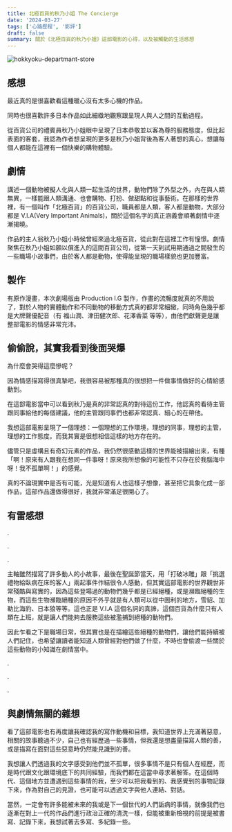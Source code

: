 ```yaml
---
title: 北極百貨的秋乃小姐 The Concierge
date: '2024-03-27'
tags: ['心路歷程', '影評']
draft: false
summary: 關於《北極百貨的秋乃小姐》這部電影的心得，以及被觸動的生活感想
---
```


![hokkyoku-departmant-store](/blog/hokkyoku-departmant-store/cover-zh-TW.png)

## 感想

最近真的是很喜歡看這種暖心沒有太多心機的作品。

同時也很喜歡許多日本作品如此細緻地觀察跟呈現人與人之間的互動過程。

從百貨公司的禮賓員秋乃小姐眼中呈現了日本恭敬並以客為尊的服務態度，但比起表面的客套，我認為作者想呈現的更多是秋乃小姐背後為客人著想的真心，想讓每個人都能在這裡有一個快樂的購物體驗。

## 劇情

講述一個動物被擬人化與人類一起生活的世界，動物們除了外型之外，內在與人類無異，一樣能跟人類溝通、也會購物、打扮、做甜點和從事藝術。在那樣的世界裡，有一個叫作「北極百貨」的百貨公司，職員都是人類，客人都是動物，大部分都是 V.I.A(Very Important Animals)，關於這個名字的真正涵義會順著劇情中逐漸揭曉。

作品的主人翁秋乃小姐小時候曾經來過北極百貨，從此對在這裡工作有憧憬。劇情聚焦在秋乃小姐如願以償進入的這間百貨公司，從第一天到試用期通過之間發生的一些職場小故事們，由於客人都是動物，使得能呈現的職場樣貌也更加豐富。

## 製作

有原作漫畫，本次劇場版由 Production I.G 製作，作畫的流暢度就真的不用說了，對於人物的實體動作和不同動物的移動方式真的都非常細緻，同時角色幾乎都是大牌聲優配音（有 福山潤、津田健次郎、花澤香菜 等等），由他們獻聲更是讓整部電影的情感非常充沛。

## 偷偷說，其實我看到後面哭爆

為什麼會哭得這麼慘呢？

因為情感描寫得很真摯吧，我很容易被那種真的很想把一件做事情做好的心情給感動到。

在這部電影當中可以看到秋乃是真的非常認真的對待這份工作，他認真的看待主管跟同事給他的每個建議，他的主管跟同事們也都非常認真、細心的在帶他。

我想這部電影呈現了一個理想：一個理想的工作環境，理想的同事，理想的主管，理想的工作態度。而我其實是很想相信這樣的地方存在的。

儘管只是虛構且有奇幻元素的作品，我仍然很感動這樣的世界能被描繪出來，有種「啊！原來有人跟我在想同一件事呀！原來我所想像的可能性不只存在於我腦海中呀！我不孤單啊！」的感覺。

真的不論現實中是否有可能，光是知道有人也這樣子想像，甚至把它具象化成一部作品，這部作品還做得很好，我就非常滿足很開心了。

## 有雷感想

.

.

.

主軸雖然描寫了許多動人的小故事，最後在聖誕節當天，用「打破冰雕」跟「挑選禮物給臥病在床的客人」兩起事件作結很令人感動，但其實這部電影的世界觀世非常殘酷與寫實的，因為這些登場過的動物們幾乎都是已經絕種，或是瀕臨絕種的生物，而這些生物瀕臨絕種的原因不外乎就是有人類可以從中圖利的地方，雪貂、加勒比海豹、日本狼等等。這也正是 V.I.A 這個名詞的真諦，這個百貨為什麼只有人類在上班，就是讓人們能夠去服務這些被濫捕到絕種的動物們。

因此乍看之下是職場日常，但其實也是在描繪這些絕種的動物們，讓他們能持續被人們記住，也希望讓讀者能知道人類曾經對他們做了什麼，不時也會偷渡一些關於這些動物的小知識在劇情當中。

.

.

.

## 與劇情無關的雜想

看了這部電影也有再度讓我確認我的寫作動機和目標，我知道世界上充滿著惡意，相關的故事聽過不少，自己也有經歷過一些事情，但我還是想盡量描寫人類的善，或是描寫在面對這些惡意時仍然能見識到的善。

我想讓人們透過我的文字感受到他們並不孤單，很多事情不是只有個人在經歷，而是時代跟文化跟環境底下的共同經驗，而我們都在這當中尋求著解答。在這個時代、這個地方並遭遇到這些事情的我，至少可以把我看到的、我感覺到的事物記錄下來，作為對自己的見證，也可能可以透過文字與他人連結、對話。

當然，一定會有許多能被未來的我或是下一個世代的人們詬病的事情，就像我們也逐漸在對上一代的作品們進行政治正確的清洗一樣，但能被重新檢視的前提是被書寫、記錄下來，我想試著去多寫、多紀錄一些。
